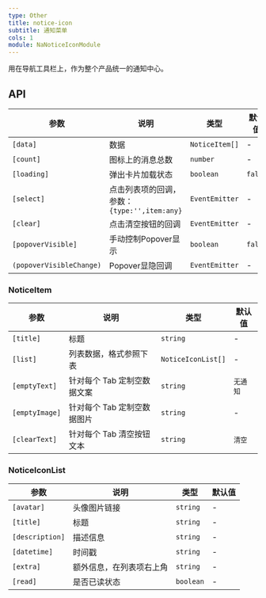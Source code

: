 ```yaml
---
type: Other
title: notice-icon
subtitle: 通知菜单
cols: 1
module: NaNoticeIconModule
---
```


用在导航工具栏上，作为整个产品统一的通知中心。

## API

参数 | 说明 | 类型 | 默认值
----|------|-----|------
`[data]` | 数据 | `NoticeItem[]` | -
`[count]` | 图标上的消息总数 | `number` | -
`[loading]` | 弹出卡片加载状态 | `boolean` | `false`
`[select]` | 点击列表项的回调，参数：`{type:'',item:any}` | `EventEmitter` | -
`[clear]` | 点击清空按钮的回调 | `EventEmitter` | -
`[popoverVisible]` | 手动控制Popover显示 | `boolean` | `false`
`(popoverVisibleChange)` | Popover显隐回调 | `EventEmitter` | -

### NoticeItem

参数 | 说明 | 类型 | 默认值
----|------|-----|------
`[title]` | 标题 | `string` | -
`[list]` | 列表数据，格式参照下表 | `NoticeIconList[]` | -
`[emptyText]` | 针对每个 Tab 定制空数据文案 | `string` | `无通知`
`[emptyImage]` | 针对每个 Tab 定制空数据图片 | `string` | -
`[clearText]` | 针对每个 Tab 清空按钮文本 | `string` | `清空`

### NoticeIconList

参数 | 说明 | 类型 | 默认值
----|------|-----|------
`[avatar]` | 头像图片链接 | `string` | -
`[title]` | 标题 | `string` | -
`[description]` | 描述信息 | `string` | -
`[datetime]` | 时间戳 | `string` | -
`[extra]` | 额外信息，在列表项右上角 | `string` | -
`[read]` | 是否已读状态 | `boolean` | -
